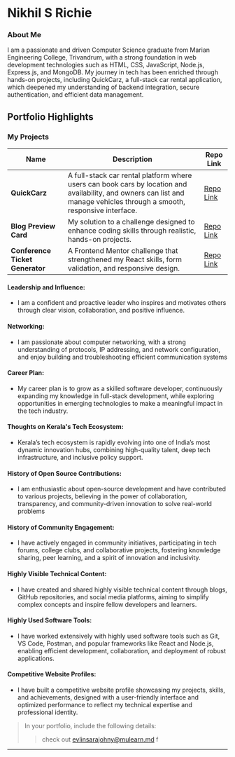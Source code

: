 # Nikhil S Richie

### About Me

I am a passionate and driven Computer Science graduate from Marian Engineering College, Trivandrum, with a strong foundation in web development technologies 
such as HTML, CSS, JavaScript, Node.js, Express.js, and MongoDB. My journey in tech has been enriched through hands-on projects, including QuickCarz, 
a full-stack car rental application, which deepened my understanding of backend integration, secure authentication, and efficient data management.


## Portfolio Highlights

### My Projects

| Name                          | Description                                                                                                                     | Repo Link                                                      |
|-------------------------------|---------------------------------------------------------------------------------------------------------------------------------|----------------------------------------------------------------|
| **QuickCarz**                 | A full-stack car rental platform where users can book cars by location and availability, and owners can list and manage vehicles through a smooth, responsive interface. | [Repo Link](https://github.com/nkill-star/QuickCarz.git) |
| **Blog Preview Card**         | My solution to a challenge designed to enhance coding skills through realistic, hands-on projects.                              | [Repo Link](https://github.com/nkill-star/Blog-Preview-Card.git)      |
| **Conference Ticket Generator** | A Frontend Mentor challenge that strengthened my React skills, form validation, and responsive design.                         | [Repo Link](https://github.com/nkill-star/Conference-Ticket-Generator.git)    |

#### Leadership and Influence:

- I am a confident and proactive leader who inspires and motivates others through clear vision, collaboration, and positive influence.

#### Networking:

- I am passionate about computer networking, with a strong understanding of protocols, IP addressing, and network configuration, and enjoy building and troubleshooting efficient communication systems

#### Career Plan:

- My career plan is to grow as a skilled software developer, continuously expanding my knowledge in full-stack development, while exploring opportunities in emerging technologies to make a meaningful impact in the tech industry.

#### Thoughts on Kerala's Tech Ecosystem:

- Kerala’s tech ecosystem is rapidly evolving into one of India’s most dynamic innovation hubs, combining high-quality talent, deep tech infrastructure, and inclusive policy support.

#### History of Open Source Contributions:

- I am enthusiastic about open-source development and have contributed to various projects, believing in the power of collaboration, transparency, and community-driven innovation to solve real-world problems

#### History of Community Engagement:

- I have actively engaged in community initiatives, participating in tech forums, college clubs, and collaborative projects, fostering knowledge sharing, peer learning, and a spirit of innovation and inclusivity.

#### Highly Visible Technical Content:

- I have created and shared highly visible technical content through blogs, GitHub repositories, and social media platforms, aiming to simplify complex concepts and inspire fellow developers and learners.

#### Highly Used Software Tools:

- I have worked extensively with highly used software tools such as Git, VS Code, Postman, and popular frameworks like React and Node.js, enabling efficient development, collaboration, and deployment of robust applications.

#### Competitive Website Profiles:

- I have built a competitive website profile showcasing my projects, skills, and achievements, designed with a user-friendly interface and optimized performance to reflect my technical expertise and professional identity.



> In your portfolio, include the following details:
>> check out [evlinsarajohny@mulearn.md](./profiles/evlinsarajohny@mulearn.md) f
---
